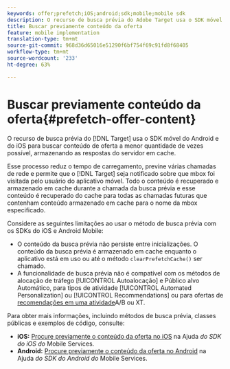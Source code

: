 ```yaml
---
keywords: offer;prefetch;iOS;android;sdk;mobile;mobile sdk
description: O recurso de busca prévia do Adobe Target usa o SDK móvel do Android e do iOS para buscar conteúdo de oferta a menor quantidade de vezes possível, armazenando as respostas do servidor em cache.
title: Buscar previamente conteúdo da oferta
feature: mobile implementation
translation-type: tm+mt
source-git-commit: 968d36d65016e51290f6bf754f69c91fd8f68405
workflow-type: tm+mt
source-wordcount: '233'
ht-degree: 63%

---
```



# Buscar previamente conteúdo da oferta{#prefetch-offer-content}

O recurso de busca prévia do [!DNL Target] usa o SDK móvel do Android e do iOS para buscar conteúdo de oferta a menor quantidade de vezes possível, armazenando as respostas do servidor em cache.

Esse processo reduz o tempo de carregamento, previne várias chamadas de rede e permite que o [!DNL Target] seja notificado sobre que mbox foi visitada pelo usuário do aplicativo móvel. Todo o conteúdo é recuperado e armazenado em cache durante a chamada da busca prévia e esse conteúdo é recuperado do cache para todas as chamadas futuras que contenham conteúdo armazenado em cache para o nome da mbox especificado.

Considere as seguintes limitações ao usar o método de busca prévia com os SDKs do iOS e Android Mobile:

* O conteúdo da busca prévia não persiste entre inicializações. O conteúdo da busca prévia é armazenado em cache enquanto o aplicativo está em uso ou até o método `clearPrefetchCache()` ser chamado.
* A funcionalidade de busca prévia não é compatível com os métodos de alocação de tráfego [!UICONTROL Autoalocação] e Público alvo  Automático, para tipos de atividade [!UICONTROL Automated Personalization] ou [!UICONTROL Recommendations] ou para ofertas de [recomendações em uma atividade](/help/c-recommendations/recommendations-as-an-offer.md)A/B ou XT.

Para obter mais informações, incluindo métodos de busca prévia, classes públicas e exemplos de código, consulte:

* **iOS:**  [Procure previamente o conteúdo da oferta no iOS](https://experienceleague.adobe.com/docs/mobile-services/ios/target-ios/c-mob-target-prefetch-ios.html) na Ajuda *do SDK do iOS do* Mobile Services.
* **Android:**  [Procure previamente o conteúdo da oferta no Android](https://experienceleague.adobe.com/docs/mobile-services/android/target-android/c-mob-target-prefetch-android.html) na Ajuda *do SDK do Android do* Mobile Services.
